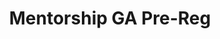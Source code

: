 ---
title: Mentorship GA Pre-Reg
redirect_to: https://docs.google.com/spreadsheets/d/15vPKzu3DKmgioC9k21JKnSBjrXf15KS2JmHVV4EFj-Q/edit?usp=sharing
redirect_from: 
  - /MentorshipGA2324
  - /mentorshipga2324
---